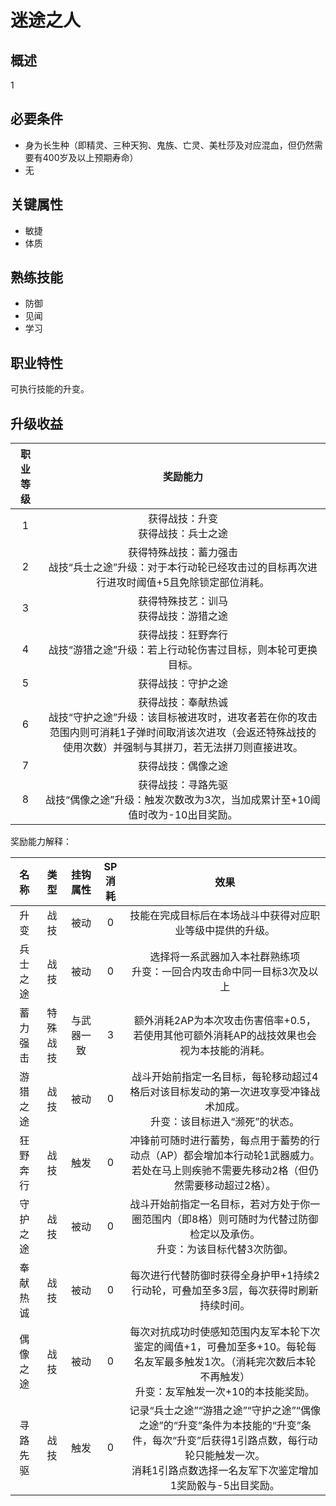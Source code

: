 # 迷途之人

## 概述

1

## 必要条件

* 身为长生种（即精灵、三种天狗、鬼族、亡灵、美杜莎及对应混血，但仍然需要有400岁及以上预期寿命）
* 无

## 关键属性

* 敏捷
* 体质

## 熟练技能

* 防御
* 见闻
* 学习
  
## 职业特性

可执行技能的升变。

## 升级收益

职业等级|奖励能力
:--:|:--:
1|获得战技：升变<br>获得战技：兵士之途
2|获得特殊战技：蓄力强击<br>战技“兵士之途”升级：对于本行动轮已经攻击过的目标再次进行进攻时阈值+5且免除锁定部位消耗。
3|获得特殊技艺：训马<br>获得战技：游猎之途
4|获得战技：狂野奔行<br>战技“游猎之途”升级：若上行动轮伤害过目标，则本轮可更换目标。
5|获得战技：守护之途
6|获得战技：奉献热诚<br>战技“守护之途”升级：该目标被进攻时，进攻者若在你的攻击范围内则可消耗1子弹时间取消该次进攻（会返还特殊战技的使用次数）并强制与其拼刀，若无法拼刀则直接进攻。
7|获得战技：偶像之途
8|获得战技：寻路先驱<br>战技“偶像之途”升级：触发次数改为3次，当加成累计至+10阈值时改为-10出目奖励。

奖励能力解释：

名称|类型|挂钩属性|SP消耗|效果
:--:|:--:|:--:|:--:|:--:
升变|战技|被动|0|技能在完成目标后在本场战斗中获得对应职业等级中提供的升级。
兵士之途|战技|被动|0|选择将一系武器加入本社群熟练项<br>升变：一回合内攻击命中同一目标3次及以上
蓄力强击|特殊战技|与武器一致|3|额外消耗2AP为本次攻击伤害倍率+0.5，若使用其他可额外消耗AP的战技效果也会视为本技能的消耗。
游猎之途|战技|被动|0|战斗开始前指定一名目标，每轮移动超过4格后对该目标发动的第一次进攻享受冲锋战术加成。<br>升变：该目标进入“濒死”的状态。
狂野奔行|战技|触发|0|冲锋前可随时进行蓄势，每点用于蓄势的行动点（AP）都会增加本行动轮1武器威力。<br>若处在马上则疾驰不需要先移动2格（但仍然需要移动超过2格）。
守护之途|战技|被动|0|战斗开始前指定一名目标，若对方处于你一圈范围内（即8格）则可随时为代替过防御检定以及承伤。<br>升变：为该目标代替3次防御。
奉献热诚|战技|被动|0|每次进行代替防御时获得全身护甲+1持续2行动轮，可叠加至多3层，每次获得时刷新持续时间。
偶像之途|战技|被动|0|每次对抗成功时使感知范围内友军本轮下次鉴定的阈值+1，可叠加至多+10。每轮每名友军最多触发1次。（消耗完次数后本轮不再触发）<br>升变：友军触发一次+10的本技能奖励。
寻路先驱|战技|触发|0|记录“兵士之途”“游猎之途”“守护之途”“偶像之途”的“升变”条件为本技能的“升变”条件，每次“升变”后获得1引路点数，每行动轮只能触发一次。<br>消耗1引路点数选择一名友军下次鉴定增加1奖励骰与-5出目奖励。